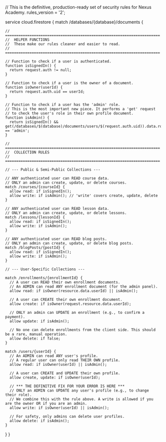 // This is the definitive, production-ready set of security rules for Nexus Academy.
rules_version = '2';

service cloud.firestore {
  match /databases/{database}/documents {

    // ======================================================================
    //  HELPER FUNCTIONS
    //  These make our rules cleaner and easier to read.
    // ======================================================================

    // Function to check if a user is authenticated.
    function isSignedIn() {
      return request.auth != null;
    }

    // Function to check if a user is the owner of a document.
    function isOwner(userId) {
      return request.auth.uid == userId;
    }

    // Function to check if a user has the 'admin' role.
    // This is the most important new piece. It performs a 'get' request
    // to check the user's role in their own profile document.
    function isAdmin() {
      return isSignedIn() && get(/databases/$(database)/documents/users/$(request.auth.uid)).data.role == 'admin';
    }

    // ======================================================================
    //  COLLECTION RULES
    // ======================================================================

    // --- Public & Semi-Public Collections ---

    // ANY authenticated user can READ course data.
    // ONLY an admin can create, update, or delete courses.
    match /courses/{courseId} {
      allow read: if isSignedIn();
      allow write: if isAdmin(); // 'write' covers create, update, delete
    }

    // ANY authenticated user can READ lesson data.
    // ONLY an admin can create, update, or delete lessons.
    match /lessons/{lessonId} {
      allow read: if isSignedIn();
      allow write: if isAdmin();
    }

    // ANY authenticated user can READ blog posts.
    // ONLY an admin can create, update, or delete blog posts.
    match /blogPosts/{postId} {
      allow read: if isSignedIn();
      allow write: if isAdmin();
    }

    // --- User-Specific Collections ---

    match /enrollments/{enrollmentId} {
      // A user can READ their own enrollment documents.
      // An ADMIN can read ANY enrollment document (for the admin panel).
      allow read: if isOwner(resource.data.userId) || isAdmin();

      // A user can CREATE their own enrollment document.
      allow create: if isOwner(request.resource.data.userId);
      
      // ONLY an admin can UPDATE an enrollment (e.g., to confirm a payment).
      allow update: if isAdmin();

      // No one can delete enrollments from the client side. This should be a rare, manual operation.
      allow delete: if false;
    }

    match /users/{userId} {
      // An ADMIN can read ANY user's profile.
      // A regular user can only read THEIR OWN profile.
      allow read: if isOwner(userId) || isAdmin();

      // A user can CREATE and UPDATE their own profile.
      allow create, update: if isOwner(userId);
      
      // *** THE DEFINITIVE FIX FOR YOUR ERROR IS HERE ***
      // ONLY an ADMIN can UPDATE any user's profile (e.g., to change their role).
      // We combine this with the rule above. A write is allowed if you are the owner OR if you are an admin.
      allow write: if isOwner(userId) || isAdmin();

      // For safety, only admins can delete user profiles.
      allow delete: if isAdmin();
    }
  }
}